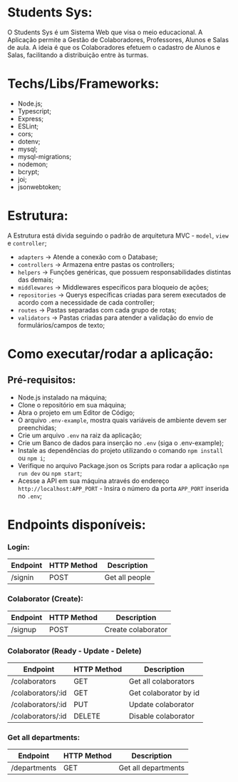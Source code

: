# Students Sys:

O Students Sys é um Sistema Web que visa o meio educacional. A Aplicação permite a Gestão de Colaboradores, Professores, Alunos e Salas de aula. A ideia é que os Colaboradores efetuem o cadastro de Alunos e Salas, facilitando a distribuição entre às turmas.

# Techs/Libs/Frameworks:

- Node.js;
- Typescript;
- Express;
- ESLint;
- cors;
- dotenv;
- mysql;
- mysql-migrations;
- nodemon;
- bcrypt;
- joi;
- jsonwebtoken;

# Estrutura:

A Estrutura está divida seguindo o padrão de arquitetura MVC - `model`, `view` e `controller`;

- `adapters` -> Atende a conexão com o Database;
- `controllers` -> Armazena entre pastas os controllers;
- `helpers` -> Funções genéricas, que possuem responsabilidades distintas das demais;
- `middlewares` -> Middlewares específicos para bloqueio de ações;
- `repositories` -> Querys específicas criadas para serem executados de acordo com a necessidade de cada controller;
- `routes` -> Pastas separadas com cada grupo de rotas;
- `validators` -> Pastas criadas para atender a validação do envio de formulários/campos de texto;

# Como executar/rodar a aplicação:

## Pré-requisitos:

- Node.js instalado na máquina;
- Clone o repositório em sua máquina;
- Abra o projeto em um Editor de Código;
- O arquivo `.env-example`, mostra quais variáveis de ambiente devem ser preenchidas;
- Crie um arquivo `.env` na raiz da aplicação;
- Crie um Banco de dados para inserção no `.env` (siga o .env-example);
- Instale as dependências do projeto utilizando o comando `npm install` ou `npm i`;
- Verifique no arquivo Package.json os Scripts para rodar a aplicação `npm run dev` ou `npm start`;
- Acesse a API em sua máquina através do endereço `http://localhost:APP_PORT` - Insira o número da porta `APP_PORT` inserida no `.env`;

# Endpoints disponíveis:

### Login:

| Endpoint              | HTTP Method           | Description           |
| --------------------- | --------------------- | --------------------- |
| /signin               | POST                  | Get all people        |

### Colaborator (Create):

| Endpoint              | HTTP Method           | Description           |
| --------------------- | --------------------- | --------------------- |
| /signup               | POST                  | Create colaborator    |

### Colaborator (Ready - Update - Delete)

| Endpoint              | HTTP Method           | Description           |
| --------------------- | --------------------- | --------------------- |
| /colaborators         | GET                   | Get all colaborators  |
| /colaborators/:id     | GET                   | Get colaborator by id |
| /colaborators/:id     | PUT                   | Update colaborator    |
| /colaborators/:id     | DELETE                | Disable colaborator   |

### Get all departments:

| Endpoint              | HTTP Method           | Description           |
| --------------------- | --------------------- | --------------------- |
| /departments          | GET                   | Get all departments   |